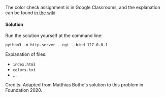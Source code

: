 The color check assignment is in Google Classrooms, and the explanation can be found [in the wiki](../../../../wiki/Color-Check)

#### Solution 

Run the solution yourself at the command line: 

`python3 -m http.server --cgi --bind 127.0.0.1`

Explanation of files: 

- `index.html`
- `colors.txt`
- ...

Credits: Adapted from Matthias Bothe's solution to this problem in Foundation 2020. 






